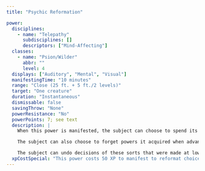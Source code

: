 ```yaml
---
title: "Psychic Reformation"

power:
  disciplines:
    - name: "Telepathy"
      subdisciplines: []
      descriptors: ["Mind-Affecting"]
  classes:
    - name: "Psion/Wilder"
      abbr: ""
      level: 4
  displays: ["Auditory", "Mental", "Visual"]
  manifestingTime: "10 minutes"
  range: "Close (25 ft. + 5 ft./2 levels)"
  target: "One creature"
  duration: "Instantaneous"
  dismissable: false
  savingThrow: "None"
  powerResistance: "No"
  powerPoints: 7; see text
  description: |
    When this power is manifested, the subject can choose to spend its most recently gained skill points differently (picking new skills and abandoning old ones if it chooses) and to choose a different feat from the one it selected when advancing from its previous level to its current level.

    The subject can also choose to forget powers it acquired when advancing to its current level, replacing them with new ones.

    The subject can undo decisions of these sorts that were made at lower levels, if both the subject and the manifester agree to pay the necessary XP before this power is manifested (see below). The subject must abide by the standard rules for selecting skills and feats, and so it cannot take feats for which it doesn't qualify or take crossclass skills as class skills.
  xpCostSpecial: "This power costs 50 XP to manifest to reformat choices made when the character reached her current level. For each additional previous level into which the revision reaches, the power costs an additional 50 XP. The manifester and subject split all XP costs evenly."
---
```

